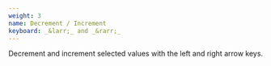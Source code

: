 ```yaml
---
weight: 3
name: Decrement / Increment
keyboard: _&larr;_ and _&rarr;_
---
```

Decrement and increment selected values with the left and right arrow keys.
